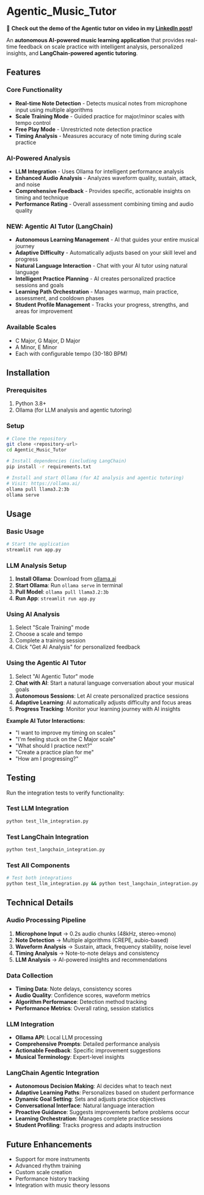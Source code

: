 # Agentic_Music_Tutor

🎵 **Check out the demo of the Agentic tutor on video in my [LinkedIn post](https://www.linkedin.com/posts/ohmpatel46_the-buzz-around-agentic-ai-and-ai-agents-activity-7365224547677122560-I8ou?utm_source=share&utm_medium=member_desktop&rcm=ACoAACzkXKcBUcLnMoK0EDx_cMk0srG6kf_liZc)!**

An **autonomous AI-powered music learning application** that provides real-time feedback on scale practice with intelligent analysis, personalized insights, and **LangChain-powered agentic tutoring**.

## Features

### Core Functionality
- **Real-time Note Detection** - Detects musical notes from microphone input using multiple algorithms
- **Scale Training Mode** - Guided practice for major/minor scales with tempo control
- **Free Play Mode** - Unrestricted note detection practice
- **Timing Analysis** - Measures accuracy of note timing during scale practice

### AI-Powered Analysis
- **LLM Integration** - Uses Ollama for intelligent performance analysis
- **Enhanced Audio Analysis** - Analyzes waveform quality, sustain, attack, and noise
- **Comprehensive Feedback** - Provides specific, actionable insights on timing and technique
- **Performance Rating** - Overall assessment combining timing and audio quality

### **NEW: Agentic AI Tutor (LangChain)**
- **Autonomous Learning Management** - AI that guides your entire musical journey
- **Adaptive Difficulty** - Automatically adjusts based on your skill level and progress
- **Natural Language Interaction** - Chat with your AI tutor using natural language
- **Intelligent Practice Planning** - AI creates personalized practice sessions and goals
- **Learning Path Orchestration** - Manages warmup, main practice, assessment, and cooldown phases
- **Student Profile Management** - Tracks your progress, strengths, and areas for improvement

### Available Scales
- C Major, G Major, D Major
- A Minor, E Minor
- Each with configurable tempo (30-180 BPM)

## Installation

### Prerequisites
1. Python 3.8+
2. Ollama (for LLM analysis and agentic tutoring)

### Setup
```bash
# Clone the repository
git clone <repository-url>
cd Agentic_Music_Tutor

# Install dependencies (including LangChain)
pip install -r requirements.txt

# Install and start Ollama (for AI analysis and agentic tutoring)
# Visit: https://ollama.ai/
ollama pull llama3.2:3b
ollama serve
```

## Usage

### Basic Usage
```bash
# Start the application
streamlit run app.py
```

### LLM Analysis Setup
1. **Install Ollama**: Download from [ollama.ai](https://ollama.ai/)
2. **Start Ollama**: Run `ollama serve` in terminal
3. **Pull Model**: `ollama pull llama3.2:3b`
4. **Run App**: `streamlit run app.py`

### Using AI Analysis
1. Select "Scale Training" mode
2. Choose a scale and tempo
3. Complete a training session
4. Click "Get AI Analysis" for personalized feedback

### **Using the Agentic AI Tutor**
1. Select "AI Agentic Tutor" mode
2. **Chat with AI**: Start a natural language conversation about your musical goals
3. **Autonomous Sessions**: Let AI create personalized practice sessions
4. **Adaptive Learning**: AI automatically adjusts difficulty and focus areas
5. **Progress Tracking**: Monitor your learning journey with AI insights

**Example AI Tutor Interactions:**
- "I want to improve my timing on scales"
- "I'm feeling stuck on the C Major scale"
- "What should I practice next?"
- "Create a practice plan for me"
- "How am I progressing?"

## Testing

Run the integration tests to verify functionality:

### Test LLM Integration
```bash
python test_llm_integration.py
```

### Test LangChain Integration
```bash
python test_langchain_integration.py
```

### Test All Components
```bash
# Test both integrations
python test_llm_integration.py && python test_langchain_integration.py
```

## Technical Details

### Audio Processing Pipeline
1. **Microphone Input** → 0.2s audio chunks (48kHz, stereo→mono)
2. **Note Detection** → Multiple algorithms (CREPE, aubio-based)
3. **Waveform Analysis** → Sustain, attack, frequency stability, noise level
4. **Timing Analysis** → Note-to-note delays and consistency
5. **LLM Analysis** → AI-powered insights and recommendations

### Data Collection
- **Timing Data**: Note delays, consistency scores
- **Audio Quality**: Confidence scores, waveform metrics
- **Algorithm Performance**: Detection method tracking
- **Performance Metrics**: Overall rating, session statistics

### LLM Integration
- **Ollama API**: Local LLM processing
- **Comprehensive Prompts**: Detailed performance analysis
- **Actionable Feedback**: Specific improvement suggestions
- **Musical Terminology**: Expert-level insights

### **LangChain Agentic Integration**
- **Autonomous Decision Making**: AI decides what to teach next
- **Adaptive Learning Paths**: Personalizes based on student performance
- **Dynamic Goal Setting**: Sets and adjusts practice objectives
- **Conversational Interface**: Natural language interaction
- **Proactive Guidance**: Suggests improvements before problems occur
- **Learning Orchestration**: Manages complete practice sessions
- **Student Profiling**: Tracks progress and adapts instruction

## Future Enhancements

- Support for more instruments
- Advanced rhythm training
- Custom scale creation
- Performance history tracking
- Integration with music theory lessons
